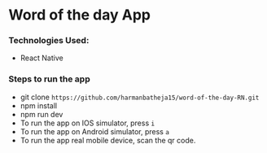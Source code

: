 # Word of the day App

### Technologies Used:

- React Native

### Steps to run the app

- git clone `https://github.com/harmanbatheja15/word-of-the-day-RN.git`
- npm install
- npm run dev
- To run the app on IOS simulator, press `i`
- To run the app on Android simulator, press `a`
- To run the app real mobile device, scan the qr code.
